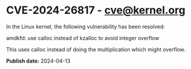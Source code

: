 # CVE-2024-26817 - cve@kernel.org

In the Linux kernel, the following vulnerability has been resolved:

amdkfd: use calloc instead of kzalloc to avoid integer overflow

This uses calloc instead of doing the multiplication which might
overflow.

**Publish date:** 2024-04-13
